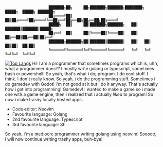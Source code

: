 ```
                    ███████╗██╗     ██╗███████╗███████╗████████╗ █████╗  █████╗ ███████╗
                    ██╔════╝██║     ██║██╔════╝██╔════╝╚══██╔══╝██╔══██╗██╔══██╗██╔════╝
                    █████╗  ██║     ██║███████╗███████╗   ██║   ███████║███████║█████╗  
                    ██╔══╝  ██║     ██║╚════██║╚════██║   ██║   ██╔══██║██╔══██║██╔══╝  
                    ███████╗███████╗██║███████║███████║   ██║   ██║  ██║██║  ██║██║     
                    ╚══════╝╚══════╝╚═╝╚══════╝╚══════╝   ╚═╝   ╚═╝  ╚═╝╚═╝  ╚═╝╚═╝     
```
[![Top Langs](https://github-readme-stats.vercel.app/api/top-langs/?username=ElisStaaf&hide=php)](https://github.com/ElisStaaf)
Hi! I am a programmer that sometimes programs which
is, uhh, what a programmer does?? I mostly write golang or typescript,
sometimes bash or powershell! So yeah, that's what i do; program. I do cool stuff.
I think. I don't really know. So yeah, i do the programming stuff. Sometimes i do
gamedev with Godot! I'm not good at it but i do it anyway. That's actually how i got
into programming! Gamedev! I wanted to make a game so i made one with a game engine,
then i realized that i actually *liked* to program! So now i make trashy locally hosted
apps.

- Code editor:            Neovim
- Favourite language:     Golang
- 2nd favourite language: Typescript
- 3rd favourite language: Sh

So yeah, i'm a mediocre programmer writing golang using neovim!
Sooooo, i will now continue writing trashy apps, buh-bye!
